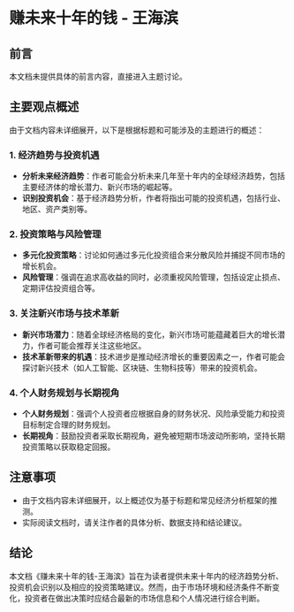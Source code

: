 # 赚未来十年的钱 - 王海滨

## 前言

本文档未提供具体的前言内容，直接进入主题讨论。

## 主要观点概述

由于文档内容未详细展开，以下是根据标题和可能涉及的主题进行的概述：

### 1. 经济趋势与投资机遇

- **分析未来经济趋势**：作者可能会分析未来几年至十年内的全球经济趋势，包括主要经济体的增长潜力、新兴市场的崛起等。
- **识别投资机会**：基于经济趋势分析，作者将指出可能的投资机遇，包括行业、地区、资产类别等。

### 2. 投资策略与风险管理

- **多元化投资策略**：讨论如何通过多元化投资组合来分散风险并捕捉不同市场的增长机会。
- **风险管理**：强调在追求高收益的同时，必须重视风险管理，包括设定止损点、定期评估投资组合等。

### 3. 关注新兴市场与技术革新

- **新兴市场潜力**：随着全球经济格局的变化，新兴市场可能蕴藏着巨大的增长潜力，作者可能会推荐关注这些地区。
- **技术革新带来的机遇**：技术进步是推动经济增长的重要因素之一，作者可能会探讨新兴技术（如人工智能、区块链、生物科技等）带来的投资机会。

### 4. 个人财务规划与长期视角

- **个人财务规划**：强调个人投资者应根据自身的财务状况、风险承受能力和投资目标制定合理的财务规划。
- **长期视角**：鼓励投资者采取长期视角，避免被短期市场波动所影响，坚持长期投资策略以获取稳定回报。

## 注意事项

- 由于文档内容未详细展开，以上概述仅为基于标题和常见经济分析框架的推测。
- 实际阅读文档时，请关注作者的具体分析、数据支持和结论建议。

## 结论

本文档《赚未来十年的钱-王海滨》旨在为读者提供未来十年内的经济趋势分析、投资机会识别以及相应的投资策略建议。然而，由于市场环境和经济条件不断变化，投资者在做出决策时应结合最新的市场信息和个人情况进行综合判断。